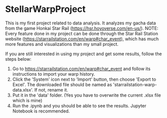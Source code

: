 # StellarWarpProject
This is my first project related to data analysis. It analyzes my gacha data from the game Honkai Star Rail (https://hsr.hoyoverse.com/en-us/).
NOTE: Every feature done in my project can be done through the Star Rail Station website (https://starrailstation.com/en/warp#char_event), which has much more features and visualizations than my small project.

If you are still interested in using my project and get some results, follow the steps below:
1. Go to https://starrailstation.com/en/warp#char_event and follow its instructions to import your warp history.
2. Click the 'System' icon next to 'Import' button, then choose 'Export to Excel'. The downloaded file should be named as 'starrailstation-warp-data.xlsx'. If not, rename it.
3. Put it in the 'data' folder. (Yes you have to overwrite the current .xlsx file which is mine)
4. Run the .ipynb and you should be able to see the results. Jupyter Notebook is recommended.
